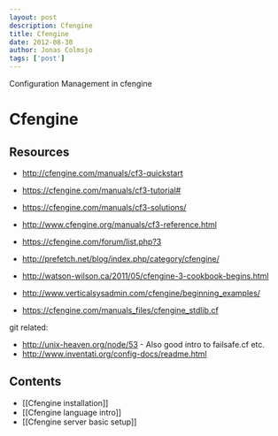 ```yaml
---
layout: post
description: Cfengine
title: Cfengine
date: 2012-08-30
author: Jonas Colmsjo
tags: ['post']
---
```


Configuration Management in cfengine





# Cfengine

## Resources

 * http://cfengine.com/manuals/cf3-quickstart
 * https://cfengine.com/manuals/cf3-tutorial#
 * https://cfengine.com/manuals/cf3-solutions/
 * http://www.cfengine.org/manuals/cf3-reference.html
 * https://cfengine.com/forum/list.php?3
 * http://prefetch.net/blog/index.php/category/cfengine/
 * http://watson-wilson.ca/2011/05/cfengine-3-cookbook-begins.html
 * http://www.verticalsysadmin.com/cfengine/beginning_examples/

 * https://cfengine.com/manuals_files/cfengine_stdlib.cf

git related:
 * http://unix-heaven.org/node/53 - Also good intro to failsafe.cf etc.
 * http://www.inventati.org/config-docs/readme.html


## Contents

* [[Cfengine installation]]
* [[Cfengine language intro]]
* [[Cfengine server basic setup]]



